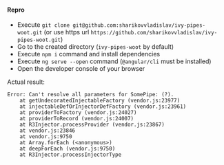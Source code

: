 #### Repro

- Execute `git clone git@github.com:sharikovvladislav/ivy-pipes-woot.git` (or use https url `https://github.com/sharikovvladislav/ivy-pipes-woot.git`)
- Go to the created directory (`ivy-pipes-woot` by default)
- Execute `npm i` command and install dependencies
- Execute `ng serve --open` command (`@angular/cli` must be installed)
- Open the developer console of your browser

Actual result:
```
Error: Can't resolve all parameters for SomePipe: (?).
    at getUndecoratedInjectableFactory (vendor.js:23977)
    at injectableDefOrInjectorDefFactory (vendor.js:23961)
    at providerToFactory (vendor.js:24027)
    at providerToRecord (vendor.js:24007)
    at R3Injector.processProvider (vendor.js:23867)
    at vendor.js:23846
    at vendor.js:9750
    at Array.forEach (<anonymous>)
    at deepForEach (vendor.js:9750)
    at R3Injector.processInjectorType
```

